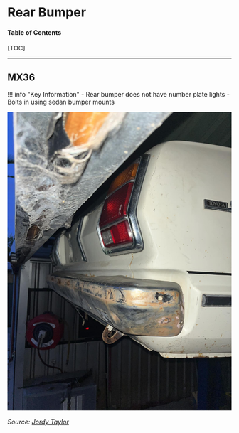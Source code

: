 # Rear Bumper

#### Table of Contents

[TOC]

---

## MX36

!!! info "Key Information"
    - Rear bumper does not have number plate lights
    - Bolts in using sedan bumper mounts

![MX36 Cressida rear bumper on MX32](./img/exterior-mx36-rear-bumper.jpg)

_Source: [Jordy Taylor](https://www.facebook.com/groups/216354961906562/posts/2180219575520081/)_

